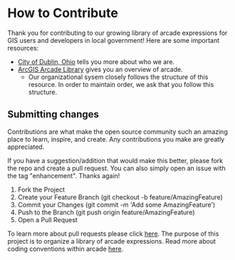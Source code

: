# How to Contribute
Thank you for contributing to our growing library of arcade expressions for GIS users and developers in local government!
Here are some important resources:
- [City of Dublin, Ohio](https://dublinohiousa.gov/city-profile/) tells you more about who we are.
- [ArcGIS Arcade Library](https://developers.arcgis.com/arcade/) gives you an overview of arcade. 
  - Our organizational sysem closely follows the structure of this resource. In order to maintain order, we ask that you follow this structure. 

## Submitting changes
Contributions are what make the open source community such an amazing place to learn, inspire, and create. Any contributions you make are greatly appreciated.

If you have a suggestion/addition that would make this better, please fork the repo and create a pull request. You can also simply open an issue with the tag "enhancement". Thanks again!

1. Fork the Project
2. Create your Feature Branch (git checkout -b feature/AmazingFeature)
3. Commit your Changes (git commit -m 'Add some AmazingFeature')
4. Push to the Branch (git push origin feature/AmazingFeature)
5. Open a Pull Request

To learn more about pull requests please click [here](https://docs.github.com/en/pull-requests/collaborating-with-pull-requests/proposing-changes-to-your-work-with-pull-requests/creating-a-pull-request). 
The purpose of this project is to organize a library of arcade expressions. Read more about coding conventions within arcade [here](https://developers.arcgis.com/arcade/guide/statements/).
